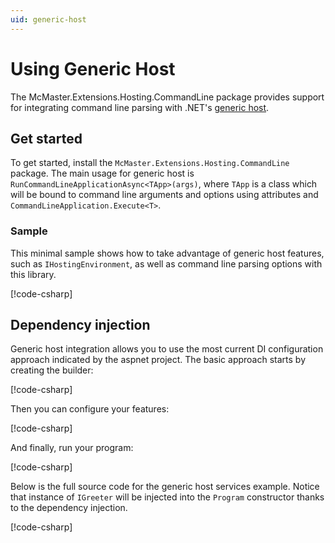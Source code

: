 ```yaml
---
uid: generic-host
---
```

# Using Generic Host

The McMaster.Extensions.Hosting.CommandLine package provides support for integrating command line parsing with
.NET's [generic host](https://docs.microsoft.com/en-us/aspnet/core/fundamentals/host/generic-host).

## Get started

To get started, install the `McMaster.Extensions.Hosting.CommandLine` package.
The main usage for generic host is `RunCommandLineApplicationAsync<TApp>(args)`, where `TApp` is a class
which will be bound to command line arguments and options using attributes and `CommandLineApplication.Execute<T>`.

### Sample

This minimal sample shows how to take advantage of generic host features, such as `IHostingEnvironment`,
as well as command line parsing options with this library.

[!code-csharp[](../../samples/generic-host/Program.cs)]

## Dependency injection

Generic host integration allows you to use the most current DI configuration approach indicated by the aspnet project.  The basic approach starts by creating the builder:

[!code-csharp[](../../samples/dependency-injection/generic-host/Program.cs?name=Program&range=26-26)]

Then you can configure your features:

[!code-csharp[](../../samples/dependency-injection/generic-host/Program.cs?name=Program&range=27-34)]

And finally, run your program:

[!code-csharp[](../../samples/dependency-injection/generic-host/Program.cs?name=Program&range=35-35)]

Below is the full source code for the generic host services example. Notice that instance of `IGreeter` will be injected into the `Program` constructor thanks to the dependency injection.

[!code-csharp[](../../samples/dependency-injection/custom/Program.cs?name=Program&highlight=32-32)]

